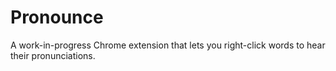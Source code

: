 # Pronounce

A work-in-progress Chrome extension that lets you right-click words to hear their pronunciations.
